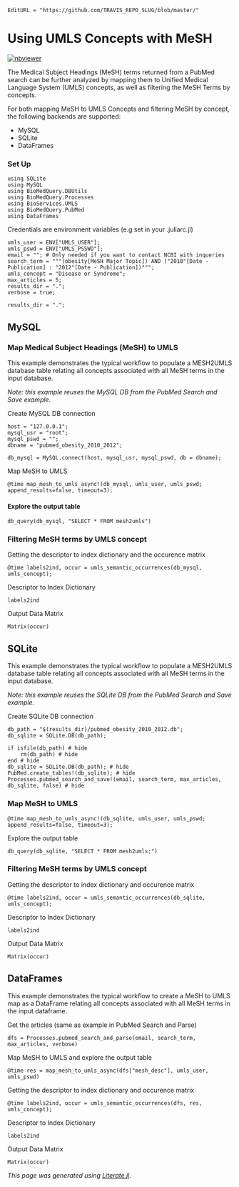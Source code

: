 ```@meta
EditURL = "https://github.com/TRAVIS_REPO_SLUG/blob/master/"
```

# Using UMLS Concepts with MeSH

[![nbviewer](https://img.shields.io/badge/jupyter_notebook-nbviewer-orange.svg)](http://nbviewer.jupyter.org/github/bcbi/BioMedQuery.jl/tree/master/docs/src/notebooks/2_umls_map_and_filter.ipynb)


The Medical Subject Headings (MeSH) terms returned from a PubMed search can be further analyzed
by mapping them to Unified Medical Language System (UMLS) concepts, as well as
filtering the MeSH Terms by concepts.

For both mapping MeSH to UMLS Concepts and filtering MeSH by concept, the following backends are supported:
* MySQL
* SQLite
* DataFrames

### Set Up

```@example 2_umls_map_and_filter
using SQLite
using MySQL
using BioMedQuery.DBUtils
using BioMedQuery.Processes
using BioServices.UMLS
using BioMedQuery.PubMed
using DataFrames
```

Credentials are environment variables (e.g set in your .juliarc.jl)

```@example 2_umls_map_and_filter
umls_user = ENV["UMLS_USER"];
umls_pswd = ENV["UMLS_PSSWD"];
email = ""; # Only needed if you want to contact NCBI with inqueries
search_term = """(obesity[MeSH Major Topic]) AND ("2010"[Date - Publication] : "2012"[Date - Publication])""";
umls_concept = "Disease or Syndrome";
max_articles = 5;
results_dir = ".";
verbose = true;

results_dir = ".";
```

## MySQL

### Map Medical Subject Headings (MeSH) to UMLS

This example demonstrates the typical workflow to populate a MESH2UMLS database
table relating all concepts associated with all MeSH terms in the input database.

*Note: this example reuses the MySQL DB from the PubMed Search and Save example.*

Create MySQL DB connection

```@example 2_umls_map_and_filter
host = "127.0.0.1";
mysql_usr = "root";
mysql_pswd = "";
dbname = "pubmed_obesity_2010_2012";

db_mysql = MySQL.connect(host, mysql_usr, mysql_pswd, db = dbname);
```

Map MeSH to UMLS

```@example 2_umls_map_and_filter
@time map_mesh_to_umls_async!(db_mysql, umls_user, umls_pswd; append_results=false, timeout=3);
```

#### Explore the output table

```@example 2_umls_map_and_filter
db_query(db_mysql, "SELECT * FROM mesh2umls")
```

### Filtering MeSH terms by UMLS concept

Getting the descriptor to index dictionary and the occurence matrix

```@example 2_umls_map_and_filter
@time labels2ind, occur = umls_semantic_occurrences(db_mysql, umls_concept);
```

Descriptor to Index Dictionary

```@example 2_umls_map_and_filter
labels2ind
```

Output Data Matrix

```@example 2_umls_map_and_filter
Matrix(occur)
```

## SQLite

This example demonstrates the typical workflow to populate a MESH2UMLS database
table relating all concepts associated with all MeSH terms in the input database.

*Note: this example reuses the SQLite DB from the PubMed Search and Save example.*

Create SQLite DB connection

```@example 2_umls_map_and_filter
db_path = "$(results_dir)/pubmed_obesity_2010_2012.db";
db_sqlite = SQLite.DB(db_path);

if isfile(db_path) # hide
    rm(db_path) # hide
end # hide
db_sqlite = SQLite.DB(db_path); # hide
PubMed.create_tables!(db_sqlite); # hide
Processes.pubmed_search_and_save!(email, search_term, max_articles, db_sqlite, false) # hide
```

### Map MeSH to UMLS

```@example 2_umls_map_and_filter
@time map_mesh_to_umls_async!(db_sqlite, umls_user, umls_pswd; append_results=false, timeout=3);
```

Explore the output table

```@example 2_umls_map_and_filter
db_query(db_sqlite, "SELECT * FROM mesh2umls;")
```

### Filtering MeSH terms by UMLS concept

Getting the descriptor to index dictionary and occurence matrix

```@example 2_umls_map_and_filter
@time labels2ind, occur = umls_semantic_occurrences(db_sqlite, umls_concept);
```

Descriptor to Index Dictionary

```@example 2_umls_map_and_filter
labels2ind
```

Output Data Matrix

```@example 2_umls_map_and_filter
Matrix(occur)
```

## DataFrames

This example demonstrates the typical workflow to create a MeSH to UMLS map as a DataFrame
relating all concepts associated with all MeSH terms in the input dataframe.

Get the articles (same as example in PubMed Search and Parse)

```@example 2_umls_map_and_filter
dfs = Processes.pubmed_search_and_parse(email, search_term, max_articles, verbose)
```

Map MeSH to UMLS and explore the output table

```@example 2_umls_map_and_filter
@time res = map_mesh_to_umls_async(dfs["mesh_desc"], umls_user, umls_pswd)
```

Getting the descriptor to index dictionary and occurence matrix

```@example 2_umls_map_and_filter
@time labels2ind, occur = umls_semantic_occurrences(dfs, res, umls_concept);
```

Descriptor to Index Dictionary

```@example 2_umls_map_and_filter
labels2ind
```

Output Data Matrix

```@example 2_umls_map_and_filter
Matrix(occur)
```

*This page was generated using [Literate.jl](https://github.com/fredrikekre/Literate.jl).*

